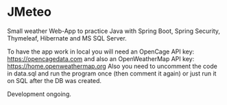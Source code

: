 # JMeteo

Small weather Web-App to practice Java with Spring Boot, Spring Security, Thymeleaf, Hibernate and MS SQL Server.

To have the app work in local you will need an OpenCage API key: https://opencagedata.com
and also an OpenWeatherMap API key: https://home.openweathermap.org
Also you need to uncomment the code in data.sql and run the program once (then comment it again) or just run it on SQL after the DB was created.


Development ongoing.
